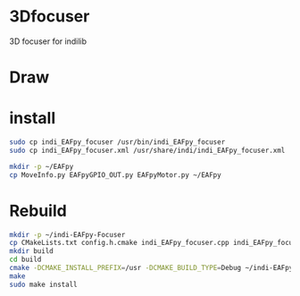 # 3Dfocuser
3D focuser for indilib

# Draw

# install
```sh
sudo cp indi_EAFpy_focuser /usr/bin/indi_EAFpy_focuser
sudo cp indi_EAFpy_focuser.xml /usr/share/indi/indi_EAFpy_focuser.xml

mkdir -p ~/EAFpy
cp MoveInfo.py EAFpyGPIO_OUT.py EAFpyMotor.py ~/EAFpy
```


# Rebuild 

```sh
mkdir -p ~/indi-EAFpy-Focuser
cp CMakeLists.txt config.h.cmake indi_EAFpy_focuser.cpp indi_EAFpy_focuser.h indi_EAFpy_focuser.xml.cmake
mkdir build
cd build
cmake -DCMAKE_INSTALL_PREFIX=/usr -DCMAKE_BUILD_TYPE=Debug ~/indi-EAFpy-Focuser
make
sudo make install
```

